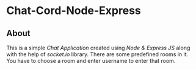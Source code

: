 # Chat-Cord-Node-Express

## About
This is a simple *Chat Application* created using *Node & Express JS* along with the help of *socket.io* library. There are some predefined rooms in it. You have to choose a room and enter username to enter that room.
